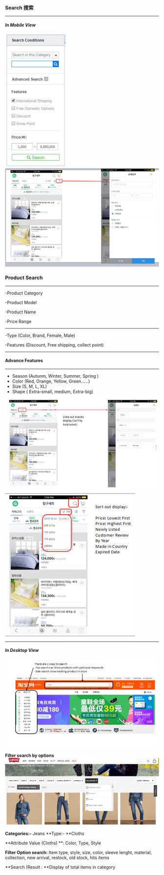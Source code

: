 ### Search 搜索

---

##### In Mobile View

![](/assets/Search01.png)![](/assets/SearchCombine3.png)

### Product Search

---

-Product Category

-Product Model

-Product Name

-Price Range

---

-Type \(Color, Brand, Female, Male\)

-Features \(Discount, Free shipping, collect point\)

---

#### Advance Features

---

* Season \(Autunm, Winter, Summer, Spring \)
* Color \(Red, Orange, Yellow, Green......\)
* Size \(S, M, L, XL\)
* Shape \( Extra-small, medium, Extra-big\) 

![](/assets/SearchCombine.png)

![](/assets/SearchCombine2.png)

---

##### In Desktop View

![](/assets/DesktopSearch.png)

#### Filter search by options![](/assets/filterByOption.png)

**Categories:-**  Jeans               **Type:- **Cloths

**Attribute Value \(Cloths\) **: Color, Type, Style

**Filter Option search:** Item type, style, size, color, sleeve lenght, material, collection, new arrival, restock, old stock, hits items

**Search \)Result : **Display of total items in category

